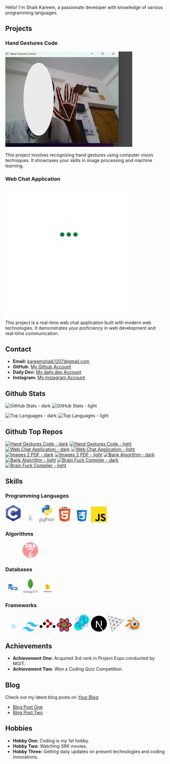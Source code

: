 Hello! I'm Shaik Kareem, a passionate developer with knowledge of various programming languages.

## Projects

### Hand Gestures Code

<img src="./images/Projects/hand-gestures.png" alt="Hand Gestures Code" width="400">

This project involves recognizing hand gestures using computer vision techniques. It showcases your skills in image processing and machine learning.

### Web Chat Application

<picture>
  <source media="(prefers-color-scheme: dark)" srcset="./images/Projects/web-chat.png">
  <source media="(prefers-color-scheme: light)" srcset="./images/Projects/web-chat-light.png">
  <img alt="Web Chat Application" src="./images/Projects/web-chat.png" width="400">
</picture>

This project is a real-time web chat application built with modern web technologies. It demonstrates your proficiency in web development and real-time communication.

## Contact

- **Email:** kareemshaik1207@gmail.com
- **GitHub:** [My Github Account](https://github.com/kareem1207)
- **Daily Dev:** [My daily.dev Account](https://app.daily.dev/kareemshaik)
- **Instagram:** [My Instagram Account](https://www.instagram.com/kareem_shaik1207/)

## Github Stats

![GitHub Stats - dark](https://github-readme-stats.vercel.app/api?username=kareem1207&theme=midnight-purple&show_icons=true&hide_border=true&include_all_commits=true#gh-dark-mode-only)
![GitHub Stats - light](https://github-readme-stats.vercel.app/api?username=kareem1207&theme=flag-india&show_icons=true&hide_border=true&include_all_commits=true#gh-light-mode-only)

![Top Languages - dark](https://github-readme-stats.vercel.app/api/top-langs/?username=kareem1207&theme=outrun&layout=donut&size_weight=0.5&count_weight=0.5&langs_count=20&hide_border=true#gh-dark-mode-only)
![Top Languages - light](https://github-readme-stats.vercel.app/api/top-langs/?username=kareem1207&theme=swift&layout=donut&size_weight=0.5&count_weight=0.5&langs_count=20&hide_border=true#gh-light-mode-only)

## Github Top Repos

[![Hand Gestures Code - dark](https://github-readme-stats.vercel.app/api/pin/?username=kareem1207&theme=blue-green&repo=Hand-gestures&hide_border=true#gh-dark-mode-only)](https://github.com/kareem1207/Hand-gestures)
[![Hand Gestures Code - light](https://github-readme-stats.vercel.app/api/pin/?username=kareem1207&theme=ambient_gradient&repo=Hand-gestures&hide_border=false#gh-light-mode-only)](https://github.com/kareem1207/Hand-gestures)
[![Web Chat Application - dark](https://github-readme-stats.vercel.app/api/pin/?username=kareem1207&theme=great-gatsby&repo=Connecto&hide_border=true#gh-dark-mode-only)](https://github.com/kareem1207/Connecto)
[![Web Chat Application - light](https://github-readme-stats.vercel.app/api/pin/?username=kareem1207&theme=buefy&repo=Connecto&hide_border=false#gh-light-mode-only)](https://github.com/kareem1207/Connecto)
[![Images 2 PDF - dark](https://github-readme-stats.vercel.app/api/pin/?username=kareem1207&theme=highcontrast&repo=img2pdf&hide_border=true#gh-dark-mode-only)](https://github.com/kareem1207/img2pdf)
[![Images 2 PDF - light](https://github-readme-stats.vercel.app/api/pin/?username=kareem1207&theme=moltack&repo=img2pdf&hide_border=false#gh-light-mode-only)](https://github.com/kareem1207/img2pdf)
[![Bank Algorithm - dark](https://github-readme-stats.vercel.app/api/pin/?username=kareem1207&theme=codeSTACKr&repo=Bank-Algorithm-in-java&hide_border=true#gh-dark-mode-only)](https://github.com/kareem1207/Bank-Algorithm-in-java)
[![Bank Algorithm - light](https://github-readme-stats.vercel.app/api/pin/?username=kareem1207&theme=graywhite&repo=Bank-Algorithm-in-java&hide_border=false#gh-light-mode-only)](https://github.com/kareem1207/Bank-Algorithm-in-java)
[![Brain Fuck Compiler - dark](https://github-readme-stats.vercel.app/api/pin/?username=kareem1207&theme=holi&repo=BrainFuck-c-Compiler&hide_border=true#gh-dark-mode-only)](https://github.com/kareem1207/BrainFuck-c-Compiler)
[![Brain Fuck Compiler - light](https://github-readme-stats.vercel.app/api/pin/?username=kareem1207&theme=vue&repo=BrainFuck-c-Compiler&hide_border=false#gh-light-mode-only)](https://github.com/kareem1207/BrainFuck-c-Compiler)

## Skills

### Programming Languages

<img src="./images/Programming Languages/c.png" alt="C" width="50">
<img src="./images/Programming Languages/java.png" alt="Java" width="50">
<img src="./images/Programming Languages/python.png" alt="Python" width="50">
<img src="./images/Programming Languages/html.png" alt="HTML" width="50">
<img src="./images/Programming Languages/css.png" alt="CSS" width="50">
<img src="./images/Programming Languages/java-script.png" alt="JavaScript" width="50">

### Algorithms

<picture>
  <source media="(prefers-color-scheme:dark)" srcset="./images/Algorithms/dsa.png">
  <source media="(prefers-color-scheme:light)" srcset="./images/Algorithms/dsa-light.png">
  <img src="./images/Algorithms/dsa.png" alt="DSA - C" width="50">
</picture>
<img src="./images/Algorithms/DSA-Java.png" alt="DSA - Java" width="50">

### Databases

<img src="./images/Databases/sql.png" alt="SQL" width="50">
<img src="./images/Databases/mongodb.png" alt="MongoDB" width="50">
<img src="./images/Databases/firebase.png" alt="Firebase" width="50">

### Frameworks

<img src="./images/Frameworks/React.png" alt="React" width="50">
<img src="./images/Frameworks/tailwind.png" alt="Tailwind CSS" width="50">
<img src="./images/Frameworks/react-router.svg" alt="React Router DOM" width="50">
<img src="./images/Frameworks/React Query.png" alt="React Query" width="50">
<img src="./images/Frameworks/react-fiber.png" alt="React Three Fiber" width="50">
<img src="./images/Frameworks/Next.js.png" alt="Next.js" width="50">
<img src="./images/Frameworks/Three-js.png" alt="Three.js" width="50">
<img src="./images/Frameworks/blender.jpg" alt="Blender" width="50">

## Achievements

- **Achievement One:** Acquired 3rd rank in Project Expo conducted by MGIT.
- **Achievement Two:** Won a Coding Quiz Competition.

## Blog

Check out my latest blog posts on [Your Blog](https://yourblog.com):

- [Blog Post One](https://yourblog.com/blog-post-one)
- [Blog Post Two](https://yourblog.com/blog-post-two)

## Hobbies

- **Hobby One:** Coding is my 1st hobby.
- **Hobby Two:** Watching SRK movies.
- **Hobby Three:** Getting daily updates on present technologies and coding innovations.
